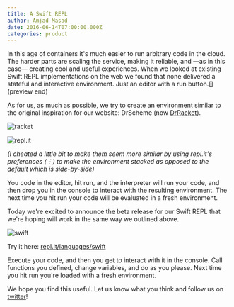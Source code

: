 ```yaml
---
title: A Swift REPL
author: Amjad Masad
date: 2016-06-14T07:00:00.000Z
categories: product
---
```


In this age of containers it's much easier to run arbitrary code
in the cloud. The harder parts are scaling the service, making it reliable, and
—as in this case— creating cool and useful experiences. When we looked at
existing Swift REPL implementations on the web we found that none
delivered a stateful and interactive environment. Just an editor with a run
button.[](preview end)

As for us, as much as possible, we try to create an environment similar to
the original inspiration for our website: DrScheme (now [DrRacket](https://racket-lang.org)).

![racket](https://i.imgur.com/dQZ0Jxk.png)

![repl.it](https://i.imgur.com/xRLWGYy.png)

_(I cheated a little bit to make them seem more similar by using repl.it's
preferences (⋮) to make the environment stacked as opposed to the default which is side-by-side)_

You code in the editor, hit run, and the
interpreter will run your code, and then drop you in the console to interact with
the resulting environment. The next time you hit run your code will be evaluated in a fresh
environment.

Today we're excited to announce the beta release for our Swift REPL that we're
hoping will work in the same way we outlined above.

![swift](https://i.imgur.com/JthbWsS.gif)

Try it here: [repl.it/languages/swift](https://repl.it/languages/swift)

Execute your code, and then you get to interact with it in the console. Call
functions you defined, change variables, and do as you please. Next time you
hit run you're loaded with a fresh environment.

We hope you find this useful. Let us know what you think and follow us on [twitter](https://twitter.com/replit)!